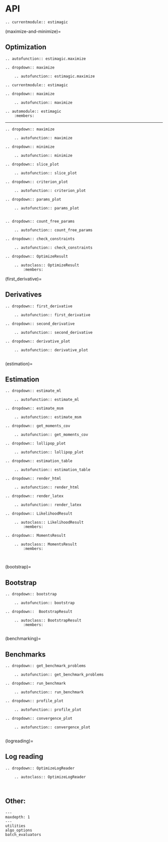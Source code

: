 # API

```{eval-rst}
.. currentmodule:: estimagic
```

(maximize-and-minimize)=

## Optimization

```{eval-rst}
.. autofunction:: estimagic.maximize
```

```{eval-rst}
.. dropdown:: maximize

    .. autofunction:: estimagic.maximize

```

```{eval-rst}
.. currentmodule:: estimagic

.. dropdown:: maximize

    .. autofunction:: maximize

```

```{eval-rst}
.. automodule:: estimagic
    :members:
```

______________________________________________________________________

```{eval-rst}
.. dropdown:: maximize

    .. autofunction:: maximize
```

```{eval-rst}
.. dropdown:: minimize

    .. autofunction:: minimize

```

```{eval-rst}
.. dropdown:: slice_plot

    .. autofunction:: slice_plot

```

```{eval-rst}
.. dropdown:: criterion_plot

    .. autofunction:: criterion_plot

```

```{eval-rst}
.. dropdown:: params_plot

    .. autofunction:: params_plot


```

```{eval-rst}
.. dropdown:: count_free_params

    .. autofunction:: count_free_params

```

```{eval-rst}
.. dropdown:: check_constraints

    .. autofunction:: check_constraints

```

```{eval-rst}
.. dropdown:: OptimizeResult

    .. autoclass:: OptimizeResult
        :members:

```

(first_derivative)=

## Derivatives

```{eval-rst}
.. dropdown:: first_derivative

    .. autofunction:: first_derivative

```

```{eval-rst}
.. dropdown:: second_derivative

    .. autofunction:: second_derivative

```

```{eval-rst}
.. dropdown:: derivative_plot

    .. autofunction:: derivative_plot


```

(estimation)=

## Estimation

```{eval-rst}
.. dropdown:: estimate_ml

    .. autofunction:: estimate_ml

```

```{eval-rst}
.. dropdown:: estimate_msm

    .. autofunction:: estimate_msm

```

```{eval-rst}
.. dropdown:: get_moments_cov

    .. autofunction:: get_moments_cov

```

```{eval-rst}
.. dropdown:: lollipop_plot

    .. autofunction:: lollipop_plot

```

```{eval-rst}
.. dropdown:: estimation_table

    .. autofunction:: estimation_table

```

```{eval-rst}
.. dropdown:: render_html

    .. autofunction:: render_html

```

```{eval-rst}
.. dropdown:: render_latex

    .. autofunction:: render_latex

```

```{eval-rst}
.. dropdown:: LikelihoodResult

    .. autoclass:: LikelihoodResult
        :members:

```

```{eval-rst}
.. dropdown:: MomentsResult

    .. autoclass:: MomentsResult
        :members:



```

(bootstrap)=

## Bootstrap

```{eval-rst}
.. dropdown:: bootstrap

    .. autofunction:: bootstrap
```

```{eval-rst}
.. dropdown::  BootstrapResult

    .. autoclass:: BootstrapResult
        :members:


```

(benchmarking)=

## Benchmarks

```{eval-rst}
.. dropdown:: get_benchmark_problems

    .. autofunction:: get_benchmark_problems
```

```{eval-rst}
.. dropdown:: run_benchmark

    .. autofunction:: run_benchmark
```

```{eval-rst}
.. dropdown:: profile_plot

    .. autofunction:: profile_plot
```

```{eval-rst}
.. dropdown:: convergence_plot

    .. autofunction:: convergence_plot


```

(logreading)=

## Log reading

```{eval-rst}
.. dropdown:: OptimizeLogReader

    .. autoclass:: OptimizeLogReader



```

## Other:

```{toctree}
---
maxdepth: 1
---
utilities
algo_options
batch_evaluators
```
